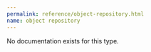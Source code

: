 ```yaml
---
permalink: reference/object-repository.html
name: object repository
---
```


No documentation exists for this type.